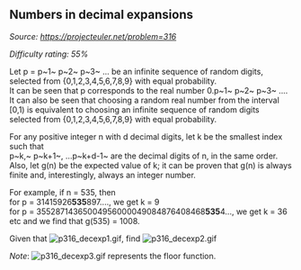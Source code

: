 Numbers in decimal expansions
-----------------------------

*Source: https://projecteuler.net/problem=316*


*Difficulty rating: 55%*

Let p = p~1~ p~2~ p~3~ ... be an infinite sequence of random digits,
selected from {0,1,2,3,4,5,6,7,8,9} with equal probability.\
 It can be seen that p corresponds to the real number 0.p~1~ p~2~ p~3~
....\
 It can also be seen that choosing a random real number from the
interval [0,1) is equivalent to choosing an infinite sequence of random
digits selected from {0,1,2,3,4,5,6,7,8,9} with equal probability.

For any positive integer n with d decimal digits, let k be the smallest
index such that\
p~k,~ p~k+1~, ...p~k+d-1~ are the decimal digits of n, in the same
order.\
 Also, let g(n) be the expected value of k; it can be proven that g(n)
is always finite and, interestingly, always an integer number.

For example, if n = 535, then\
 for p = 31415926**535**897...., we get k = 9\
 for p = 35528714365004956000049084876408468**535**4..., we get k = 36\
 etc and we find that g(535) = 1008.

Given that ![p316\_decexp1.gif](project/images/p316_decexp1.gif), find
![p316\_decexp2.gif](project/images/p316_decexp2.gif)

*Note*: ![p316\_decexp3.gif](project/images/p316_decexp3.gif) represents
the floor function.
